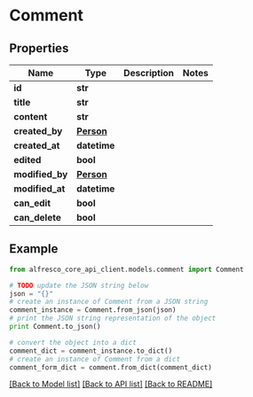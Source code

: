 # Comment


## Properties
Name | Type | Description | Notes
------------ | ------------- | ------------- | -------------
**id** | **str** |  | 
**title** | **str** |  | 
**content** | **str** |  | 
**created_by** | [**Person**](Person.md) |  | 
**created_at** | **datetime** |  | 
**edited** | **bool** |  | 
**modified_by** | [**Person**](Person.md) |  | 
**modified_at** | **datetime** |  | 
**can_edit** | **bool** |  | 
**can_delete** | **bool** |  | 

## Example

```python
from alfresco_core_api_client.models.comment import Comment

# TODO update the JSON string below
json = "{}"
# create an instance of Comment from a JSON string
comment_instance = Comment.from_json(json)
# print the JSON string representation of the object
print Comment.to_json()

# convert the object into a dict
comment_dict = comment_instance.to_dict()
# create an instance of Comment from a dict
comment_form_dict = comment.from_dict(comment_dict)
```
[[Back to Model list]](../README.md#documentation-for-models) [[Back to API list]](../README.md#documentation-for-api-endpoints) [[Back to README]](../README.md)


